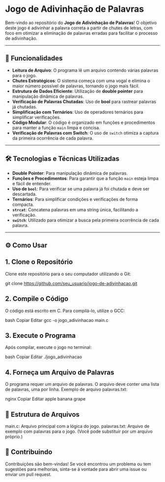 # Jogo de Adivinhação de Palavras

Bem-vindo ao repositório do **Jogo de Adivinhação de Palavras**! O objetivo deste jogo é adivinhar a palavra correta a partir de chutes de letras, com foco em otimizar a eliminação de palavras erradas para facilitar o processo de adivinhação.

---

## 🚀 Funcionalidades

- **Leitura de Arquivo**: O programa lê um arquivo contendo várias palavras para o jogo.
- **Chutes Estratégicos**: O sistema começa com uma vogal e elimina o maior número possível de palavras, tornando o jogo mais fácil.
- **Estrutura de Dados Eficiente**: Utilização de **double pointer** para manipulação dinâmica de palavras.
- **Verificação de Palavras Chutadas**: Uso de **bool** para rastrear palavras já chutadas.
- **Simplificação com Ternários**: Uso de operadores ternários para simplificar verificações.
- **Código Modular**: O código é organizado em funções e procedimentos para manter a função `main` limpa e concisa.
- **Verificação de Palavras com Switch**: O uso de `switch` otimiza a captura da primeira ocorrência de cada palavra.

---

## 🛠️ Tecnologias e Técnicas Utilizadas

- **Double Pointer**: Para manipulação dinâmica de palavras.
- **Funções e Procedimentos**: Para garantir que a função `main` esteja limpa e fácil de entender.
- **Uso de `bool`**: Para verificar se uma palavra já foi chutada e deve ser descartada.
- **Ternários**: Para simplificar condições e verificações de forma compacta.
- **`strcat`**: Concatena palavras em uma string única, facilitando a verificação.
- **`switch`**: Utilizado para otimizar a busca pela primeira ocorrência de cada palavra.

---

## ⚙️ Como Usar

## 1. Clone o Repositório

Clone este repositório para o seu computador utilizando o Git:

git clone https://github.com/seu_usuario/jogo-de-adivinhacao.git

## 2. Compile o Código
O código está escrito em C. Para compilá-lo, utilize o GCC:

bash
Copiar
Editar
gcc -o jogo_adivinhacao main.c

## 3. Execute o Programa
Após compilar, execute o jogo no terminal:

bash
Copiar
Editar
./jogo_adivinhacao

## 4. Forneça um Arquivo de Palavras
O programa requer um arquivo de palavras. O arquivo deve conter uma lista de palavras, uma por linha. Exemplo de arquivo palavras.txt:

nginx
Copiar
Editar
apple
banana
grape

## 📁 Estrutura de Arquivos
main.c: Arquivo principal com a lógica do jogo.
palavras.txt: Arquivo de exemplo com palavras para o jogo. (Você pode substituir por um arquivo próprio.)

## 🤝 Contribuindo
Contribuições são bem-vindas! Se você encontrou um problema ou tem sugestões para melhorias, sinta-se à vontade para abrir uma issue ou enviar um pull request.
